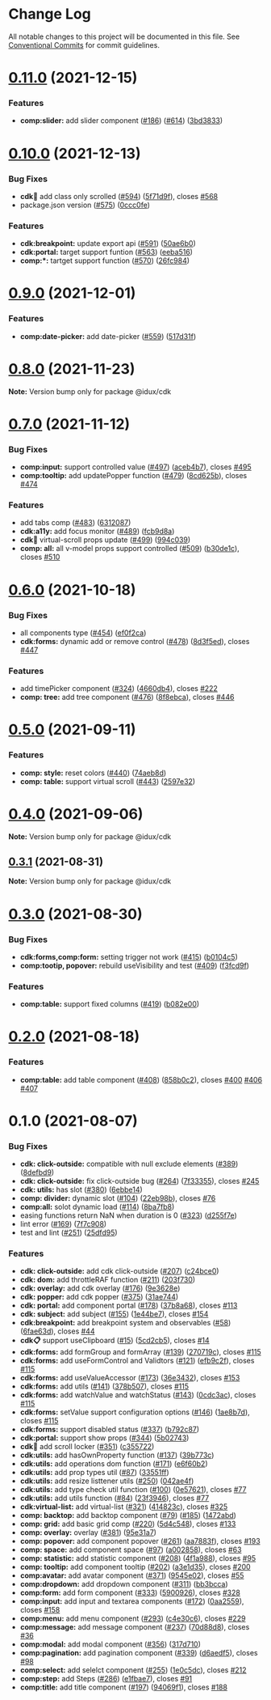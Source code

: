 # Change Log

All notable changes to this project will be documented in this file.
See [Conventional Commits](https://conventionalcommits.org) for commit guidelines.

# [0.11.0](https://github.com/IDuxFE/idux/compare/v0.10.1...v0.11.0) (2021-12-15)


### Features

* **comp:slider:** add slider component ([#186](https://github.com/IDuxFE/idux/issues/186)) ([#614](https://github.com/IDuxFE/idux/issues/614)) ([3bd3833](https://github.com/IDuxFE/idux/commit/3bd38330ff80f647f55cac394f6e167facd48277))





# [0.10.0](https://github.com/IDuxFE/idux/compare/v0.9.0...v0.10.0) (2021-12-13)


### Bug Fixes

* **cdk:scroll:** add class only scrolled ([#594](https://github.com/IDuxFE/idux/issues/594)) ([5f71d9f](https://github.com/IDuxFE/idux/commit/5f71d9f5bf639ff70acb1de08ddbde9fbc3b09fc)), closes [#568](https://github.com/IDuxFE/idux/issues/568)
* package.json version ([#575](https://github.com/IDuxFE/idux/issues/575)) ([0ccc0fe](https://github.com/IDuxFE/idux/commit/0ccc0fe505c84b7615b3a6956a01adf341781b59))


### Features

* **cdk:breakpoint:** update export api ([#591](https://github.com/IDuxFE/idux/issues/591)) ([50ae6b0](https://github.com/IDuxFE/idux/commit/50ae6b0d6773a3a196898f2ac32331311f99f5e4))
* **cdk:portal:** target support funtion ([#563](https://github.com/IDuxFE/idux/issues/563)) ([eeba516](https://github.com/IDuxFE/idux/commit/eeba51694f044ce6aeafb570deebd7a0260b5ff5))
* **comp:*:** tartget support function ([#570](https://github.com/IDuxFE/idux/issues/570)) ([26fc984](https://github.com/IDuxFE/idux/commit/26fc984c7eba31eee361ad9c74460b8487414d4e))





# [0.9.0](https://github.com/IDuxFE/idux/compare/v0.8.0...v0.9.0) (2021-12-01)


### Features

* **comp:date-picker:** add date-picker ([#559](https://github.com/IDuxFE/idux/issues/559)) ([517d31f](https://github.com/IDuxFE/idux/commit/517d31f13f5322cc65eba87cae21e595aadb72a0))





# [0.8.0](https://github.com/IDuxFE/idux/compare/v0.7.0...v0.8.0) (2021-11-23)

**Note:** Version bump only for package @idux/cdk





# [0.7.0](https://github.com/IDuxFE/idux/compare/v0.6.0...v0.7.0) (2021-11-12)


### Bug Fixes

* **comp:input:** support controlled value ([#497](https://github.com/IDuxFE/idux/issues/497)) ([aceb4b7](https://github.com/IDuxFE/idux/commit/aceb4b7dd398fb371cbd80820e4c38c5defb35e0)), closes [#495](https://github.com/IDuxFE/idux/issues/495)
* **comp:tooltip:** add updatePopper function ([#479](https://github.com/IDuxFE/idux/issues/479)) ([8cd625b](https://github.com/IDuxFE/idux/commit/8cd625baca80b0dc51f6e10be6f8626832831427)), closes [#474](https://github.com/IDuxFE/idux/issues/474)


### Features

* add tabs comp ([#483](https://github.com/IDuxFE/idux/issues/483)) ([6312087](https://github.com/IDuxFE/idux/commit/6312087e7f8dbf1cfe7ac049484602757d6a260b))
* **cdk:a11y:** add focus monitor ([#489](https://github.com/IDuxFE/idux/issues/489)) ([fcb9d8a](https://github.com/IDuxFE/idux/commit/fcb9d8a2eda81a6880a72ca696db203e58a55709))
* **cdk:scroll:** virtual-scroll props update ([#499](https://github.com/IDuxFE/idux/issues/499)) ([994c039](https://github.com/IDuxFE/idux/commit/994c03983601d5b8a52842a7719ec5e51e949b47))
* **comp: all:** all v-model props support controlled ([#509](https://github.com/IDuxFE/idux/issues/509)) ([b30de1c](https://github.com/IDuxFE/idux/commit/b30de1cd706e23b21dd0970e0fd226f2ba4d43f0)), closes [#510](https://github.com/IDuxFE/idux/issues/510)





# [0.6.0](https://github.com/IDuxFE/idux/compare/v0.5.0...v0.6.0) (2021-10-18)


### Bug Fixes

* all components type ([#454](https://github.com/IDuxFE/idux/issues/454)) ([ef0f2ca](https://github.com/IDuxFE/idux/commit/ef0f2ca80a96bd576ff63dff444c767d8bb9b73e))
* **cdk:forms:** dynamic add or remove control ([#478](https://github.com/IDuxFE/idux/issues/478)) ([8d3f5ed](https://github.com/IDuxFE/idux/commit/8d3f5edc363a10b78fecfe6d829000139a9cddb1)), closes [#447](https://github.com/IDuxFE/idux/issues/447)


### Features

* add timePicker component ([#324](https://github.com/IDuxFE/idux/issues/324)) ([4660db4](https://github.com/IDuxFE/idux/commit/4660db43482dfe86361c05c511d6cfbb22feb950)), closes [#222](https://github.com/IDuxFE/idux/issues/222)
* **comp: tree:** add tree component ([#476](https://github.com/IDuxFE/idux/issues/476)) ([8f8ebca](https://github.com/IDuxFE/idux/commit/8f8ebca26af86495c4be4246ab5aa1166f0930db)), closes [#446](https://github.com/IDuxFE/idux/issues/446)





# [0.5.0](https://github.com/IDuxFE/idux/compare/v0.4.0...v0.5.0) (2021-09-11)


### Features

* **comp: style:** reset colors ([#440](https://github.com/IDuxFE/idux/issues/440)) ([74aeb8d](https://github.com/IDuxFE/idux/commit/74aeb8d6510c8d13d37488803f8d444ff8fc0dbb))
* **comp: table:** support virtual scroll ([#443](https://github.com/IDuxFE/idux/issues/443)) ([2597e32](https://github.com/IDuxFE/idux/commit/2597e323bfa0a3e33051afac097eeac884c175a8))





# [0.4.0](https://github.com/IDuxFE/idux/compare/v0.3.1...v0.4.0) (2021-09-06)

**Note:** Version bump only for package @idux/cdk





## [0.3.1](https://github.com/IDuxFE/idux/compare/v0.3.0...v0.3.1) (2021-08-31)

**Note:** Version bump only for package @idux/cdk





# [0.3.0](https://github.com/IDuxFE/idux/compare/v0.2.0...v0.3.0) (2021-08-30)


### Bug Fixes

* **cdk:forms,comp:form:** setting trigger not work ([#415](https://github.com/IDuxFE/idux/issues/415)) ([b0104c5](https://github.com/IDuxFE/idux/commit/b0104c5f95a11525c0b41d57d0c80166469167ea))
* **comp:tootip, popover:** rebuild useVisibility and test ([#409](https://github.com/IDuxFE/idux/issues/409)) ([f3fcd9f](https://github.com/IDuxFE/idux/commit/f3fcd9f927269af5bf0f3a0709b4ca2efb7f27c2))


### Features

* **comp:table:** support fixed columns ([#419](https://github.com/IDuxFE/idux/issues/419)) ([b082e00](https://github.com/IDuxFE/idux/commit/b082e00cf3a367f0c8a15364814346c73b835a7f))





# [0.2.0](https://github.com/IDuxFE/idux/compare/v0.1.0...v0.2.0) (2021-08-18)


### Features

* **comp:table:** add table component ([#408](https://github.com/IDuxFE/idux/issues/408)) ([858b0c2](https://github.com/IDuxFE/idux/commit/858b0c27daa5b8c9c1e8dca61333599e07ec8e88)), closes [#400](https://github.com/IDuxFE/idux/issues/400) [#406](https://github.com/IDuxFE/idux/issues/406) [#407](https://github.com/IDuxFE/idux/issues/407)





# 0.1.0 (2021-08-07)


### Bug Fixes

* **cdk: click-outside:** compatible with null exclude elements ([#389](https://github.com/IduxFE/idux/issues/389)) ([8defbd9](https://github.com/IduxFE/idux/commit/8defbd9314a8377d83845676c20acb969fdb4a7c))
* **cdk: click-outside:** fix click-outside bug ([#264](https://github.com/IduxFE/idux/issues/264)) ([7f33355](https://github.com/IduxFE/idux/commit/7f33355e57928b18c1a5d71330b57661c61b318f)), closes [#245](https://github.com/IduxFE/idux/issues/245)
* **cdk: utils:** has slot ([#380](https://github.com/IduxFE/idux/issues/380)) ([6ebbe14](https://github.com/IduxFE/idux/commit/6ebbe14237e0a4b2a1ce53483c1871aebe957a32))
* **comp: divider:** dynamic slot ([#104](https://github.com/IduxFE/idux/issues/104)) ([22eb98b](https://github.com/IduxFE/idux/commit/22eb98be6b68eef625351630d3a325f0e4f5549a)), closes [#76](https://github.com/IduxFE/idux/issues/76)
* **comp:all:** solot dynamic load ([#114](https://github.com/IduxFE/idux/issues/114)) ([8ba7fb8](https://github.com/IduxFE/idux/commit/8ba7fb8ae3ca7f64716047f12fae8d97668971b9))
* easing functions return NaN when duration is 0 ([#323](https://github.com/IduxFE/idux/issues/323)) ([d255f7e](https://github.com/IduxFE/idux/commit/d255f7ed5a80dddf6a8b3dc0a7b4700db548ef45))
* lint error ([#169](https://github.com/IduxFE/idux/issues/169)) ([7f7c908](https://github.com/IduxFE/idux/commit/7f7c908f3c5f4db8b5664d9c0b7f3b05f86043e5))
* test and lint ([#251](https://github.com/IduxFE/idux/issues/251)) ([25dfd95](https://github.com/IduxFE/idux/commit/25dfd9581e2a649b1dab2ac243a9a4e44235ee1c))


### Features

* **cdk: click-outside:** add cdk click-outside ([#207](https://github.com/IduxFE/idux/issues/207)) ([c24bce0](https://github.com/IduxFE/idux/commit/c24bce0ffc4c54adf0192489263a1e3f536a51ad))
* **cdk: dom:** add throttleRAF function ([#211](https://github.com/IduxFE/idux/issues/211)) ([203f730](https://github.com/IduxFE/idux/commit/203f730caf027fc3ef48365edd76fcccb71bcda2))
* **cdk: overlay:** add cdk overlay ([#176](https://github.com/IduxFE/idux/issues/176)) ([9e3628e](https://github.com/IduxFE/idux/commit/9e3628e00af378da21115e1161cfbdbda81c7fef))
* **cdk: popper:** add cdk popper ([#375](https://github.com/IduxFE/idux/issues/375)) ([31ae744](https://github.com/IduxFE/idux/commit/31ae744cc5b289fea626e06f5a8c2f9f90a34fb2))
* **cdk: portal:** add component portal ([#178](https://github.com/IduxFE/idux/issues/178)) ([37b8a68](https://github.com/IduxFE/idux/commit/37b8a68ed92e1568c8d965d938f0152c85c85ffc)), closes [#113](https://github.com/IduxFE/idux/issues/113)
* **cdk: subject:** add subject ([#155](https://github.com/IduxFE/idux/issues/155)) ([1e44be7](https://github.com/IduxFE/idux/commit/1e44be7a9a71ef7f6c467731b7b4880cb2cd895b)), closes [#154](https://github.com/IduxFE/idux/issues/154)
* **cdk:breakpoint:** add breakpoint system and observables ([#58](https://github.com/IduxFE/idux/issues/58)) ([6fae63d](https://github.com/IduxFE/idux/commit/6fae63d86efe7364450ef6adc213a34059f6cc09)), closes [#44](https://github.com/IduxFE/idux/issues/44)
* **cdk:clipboard:** support useClipboard ([#15](https://github.com/IduxFE/idux/issues/15)) ([5cd2cb5](https://github.com/IduxFE/idux/commit/5cd2cb55c4116389149a0155493ac71b13a10b90)), closes [#14](https://github.com/IduxFE/idux/issues/14)
* **cdk:forms:** add formGroup and formArray ([#139](https://github.com/IduxFE/idux/issues/139)) ([270719c](https://github.com/IduxFE/idux/commit/270719c8ee02bd1b0c89e6efa6fccc256810aa92)), closes [#115](https://github.com/IduxFE/idux/issues/115)
* **cdk:forms:** add useFormControl and Validtors ([#121](https://github.com/IduxFE/idux/issues/121)) ([efb9c2f](https://github.com/IduxFE/idux/commit/efb9c2fa5ae107c21572c80cc85d082ec8a7359e)), closes [#115](https://github.com/IduxFE/idux/issues/115)
* **cdk:forms:** add useValueAccessor ([#173](https://github.com/IduxFE/idux/issues/173)) ([36e3432](https://github.com/IduxFE/idux/commit/36e3432ad4e7a68377343879e9409c0113daab5e)), closes [#153](https://github.com/IduxFE/idux/issues/153)
* **cdk:forms:** add utils ([#141](https://github.com/IduxFE/idux/issues/141)) ([378b507](https://github.com/IduxFE/idux/commit/378b5071119f11b08a623d588bf0595a67dd90c5)), closes [#115](https://github.com/IduxFE/idux/issues/115)
* **cdk:forms:** add watchValue and watchStatus ([#143](https://github.com/IduxFE/idux/issues/143)) ([0cdc3ac](https://github.com/IduxFE/idux/commit/0cdc3ac4070801a5e9e7ee9985b33ac8ff362077)), closes [#115](https://github.com/IduxFE/idux/issues/115)
* **cdk:forms:** setValue support configuration options ([#146](https://github.com/IduxFE/idux/issues/146)) ([1ae8b7d](https://github.com/IduxFE/idux/commit/1ae8b7d31c6b3587fba1b3f0ae834dc88d4fa500)), closes [#115](https://github.com/IduxFE/idux/issues/115)
* **cdk:forms:** support disabled status ([#337](https://github.com/IduxFE/idux/issues/337)) ([b792c87](https://github.com/IduxFE/idux/commit/b792c8774262f49681940d26bb2f59d36e78ee80))
* **cdk:portal:** support show props ([#344](https://github.com/IduxFE/idux/issues/344)) ([5b02743](https://github.com/IduxFE/idux/commit/5b02743064fbdb72a697b0958d9efc89735220ef))
* **cdk:scroll:** add scroll locker ([#351](https://github.com/IduxFE/idux/issues/351)) ([c355722](https://github.com/IduxFE/idux/commit/c355722a5930f6c95199c0611e131d9e9d74e5b6))
* **cdk:utils:** add hasOwnProperty function ([#137](https://github.com/IduxFE/idux/issues/137)) ([39b773c](https://github.com/IduxFE/idux/commit/39b773cba37cdffa64c9e22b6b318a2674e06415))
* **cdk:utils:** add operations dom function ([#171](https://github.com/IduxFE/idux/issues/171)) ([e6f60b2](https://github.com/IduxFE/idux/commit/e6f60b250de811d998266b2b5006933aa97481af))
* **cdk:utils:** add prop types util ([#87](https://github.com/IduxFE/idux/issues/87)) ([33551ff](https://github.com/IduxFE/idux/commit/33551ff09736b59e92c4e1e41d151bc37226ac80))
* **cdk:utils:** add resize listtener utils ([#250](https://github.com/IduxFE/idux/issues/250)) ([042ae4f](https://github.com/IduxFE/idux/commit/042ae4f1f95aaab9fabc311aaa4c968a4595bcd4))
* **cdk:utils:** add type check util function ([#100](https://github.com/IduxFE/idux/issues/100)) ([0e57621](https://github.com/IduxFE/idux/commit/0e576210eab706752af15b2947b1331117fc375a)), closes [#77](https://github.com/IduxFE/idux/issues/77)
* **cdk:utils:** add utils function ([#84](https://github.com/IduxFE/idux/issues/84)) ([23f3946](https://github.com/IduxFE/idux/commit/23f3946a4f92c2b2100dfb407e36011f85d1eb8a)), closes [#77](https://github.com/IduxFE/idux/issues/77)
* **cdk:virtual-list:** add virtual-list ([#321](https://github.com/IduxFE/idux/issues/321)) ([414823c](https://github.com/IduxFE/idux/commit/414823c798cead755abb5c10c57f13858f7c4d6a)), closes [#325](https://github.com/IduxFE/idux/issues/325)
* **comp: backtop:** add backtop component ([#79](https://github.com/IduxFE/idux/issues/79)) ([#185](https://github.com/IduxFE/idux/issues/185)) ([1472abd](https://github.com/IduxFE/idux/commit/1472abdb9210dcdfe40b3e5d2eb87c4e432e8315))
* **comp: grid:** add basic grid comp ([#220](https://github.com/IduxFE/idux/issues/220)) ([5d4c548](https://github.com/IduxFE/idux/commit/5d4c54837fb9750deb57ca9581b531dfb7136907)), closes [#133](https://github.com/IduxFE/idux/issues/133)
* **comp: overlay:** overlay ([#381](https://github.com/IduxFE/idux/issues/381)) ([95e31a7](https://github.com/IduxFE/idux/commit/95e31a7af0d6e62d84180c58d36417562d4ba80a))
* **comp: popover:** add component popover ([#261](https://github.com/IduxFE/idux/issues/261)) ([aa7883f](https://github.com/IduxFE/idux/commit/aa7883fa65597d0674cc112f9dfb4583fec7b31d)), closes [#193](https://github.com/IduxFE/idux/issues/193)
* **comp: space:** add component space ([#97](https://github.com/IduxFE/idux/issues/97)) ([a002858](https://github.com/IduxFE/idux/commit/a002858bced71636a730b940c501df6a083c186e)), closes [#63](https://github.com/IduxFE/idux/issues/63)
* **comp: statistic:** add statistic component ([#208](https://github.com/IduxFE/idux/issues/208)) ([4f1a988](https://github.com/IduxFE/idux/commit/4f1a988d16c4b324e8b81cf5c46a69290d2c4c35)), closes [#95](https://github.com/IduxFE/idux/issues/95)
* **comp: tooltip:** add component tooltip ([#202](https://github.com/IduxFE/idux/issues/202)) ([a3e1d35](https://github.com/IduxFE/idux/commit/a3e1d35cb47799b9eca3fe2053839a1c4f86a095)), closes [#200](https://github.com/IduxFE/idux/issues/200)
* **comp:avatar:** add avatar component ([#371](https://github.com/IduxFE/idux/issues/371)) ([9545e02](https://github.com/IduxFE/idux/commit/9545e0233e5c9979ea403c89295a0a9abf60c38c)), closes [#55](https://github.com/IduxFE/idux/issues/55)
* **comp:dropdown:** add dropdown component ([#311](https://github.com/IduxFE/idux/issues/311)) ([bb3bcca](https://github.com/IduxFE/idux/commit/bb3bccaeed90bec3c5e819940127a3836b63bc5f))
* **comp:form:** add form component ([#333](https://github.com/IduxFE/idux/issues/333)) ([5900926](https://github.com/IduxFE/idux/commit/5900926eef60afc808dd2663cf336b8a349f1fa8)), closes [#328](https://github.com/IduxFE/idux/issues/328)
* **comp:input:** add input and textarea components ([#172](https://github.com/IduxFE/idux/issues/172)) ([0aa2559](https://github.com/IduxFE/idux/commit/0aa255971c505a5ec8ea74db254fbc29857dc3c3)), closes [#158](https://github.com/IduxFE/idux/issues/158)
* **comp:menu:** add menu component ([#293](https://github.com/IduxFE/idux/issues/293)) ([c4e30c6](https://github.com/IduxFE/idux/commit/c4e30c6f81906cf212e1a161c45043932686f4ce)), closes [#229](https://github.com/IduxFE/idux/issues/229)
* **comp:message:** add message component ([#237](https://github.com/IduxFE/idux/issues/237)) ([70d88d8](https://github.com/IduxFE/idux/commit/70d88d849721b5383584dd341ab3ebfc661ae20c)), closes [#36](https://github.com/IduxFE/idux/issues/36)
* **comp:modal:** add modal component ([#356](https://github.com/IduxFE/idux/issues/356)) ([317d710](https://github.com/IduxFE/idux/commit/317d710552f4b6a7b1b74c14eef706385fe29f15))
* **comp:pagination:** add pagination component ([#339](https://github.com/IduxFE/idux/issues/339)) ([d6aedf5](https://github.com/IduxFE/idux/commit/d6aedf53d89c4bed5ab3ac99895a1674c66f8326)), closes [#98](https://github.com/IduxFE/idux/issues/98)
* **comp:select:** add selelct component ([#255](https://github.com/IduxFE/idux/issues/255)) ([1e0c5dc](https://github.com/IduxFE/idux/commit/1e0c5dc8bff1d4d465622c0de40c6ab9980451aa)), closes [#212](https://github.com/IduxFE/idux/issues/212)
* **comp:step:** add Steps ([#286](https://github.com/IduxFE/idux/issues/286)) ([e1fbae7](https://github.com/IduxFE/idux/commit/e1fbae76321fac1be12fc6adb211380a9332ad06)), closes [#91](https://github.com/IduxFE/idux/issues/91)
* **comp:title:** add title component ([#197](https://github.com/IduxFE/idux/issues/197)) ([94069f1](https://github.com/IduxFE/idux/commit/94069f15345959ee723766d97fe4cf7368d4175b)), closes [#188](https://github.com/IduxFE/idux/issues/188)
